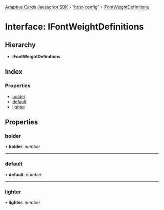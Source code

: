 [Adaptive Cards Javascript SDK](../README.md) › ["host-config"](../modules/_host_config_.md) › [IFontWeightDefinitions](_host_config_.ifontweightdefinitions.md)

# Interface: IFontWeightDefinitions

## Hierarchy

* **IFontWeightDefinitions**

## Index

### Properties

* [bolder](_host_config_.ifontweightdefinitions.md#bolder)
* [default](_host_config_.ifontweightdefinitions.md#default)
* [lighter](_host_config_.ifontweightdefinitions.md#lighter)

## Properties

###  bolder

• **bolder**: *number*

___

###  default

• **default**: *number*

___

###  lighter

• **lighter**: *number*
